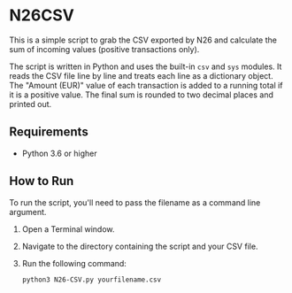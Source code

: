 # N26CSV

This is a simple script to grab the CSV exported by N26 and calculate the sum of incoming values (positive transactions only). 

The script is written in Python and uses the built-in `csv` and `sys` modules. It reads the CSV file line by line and treats each line as a dictionary object. The "Amount (EUR)" value of each transaction is added to a running total if it is a positive value. The final sum is rounded to two decimal places and printed out.

## Requirements

- Python 3.6 or higher

## How to Run

To run the script, you'll need to pass the filename as a command line argument. 

1. Open a Terminal window.

2. Navigate to the directory containing the script and your CSV file.

3. Run the following command:

   ```bash
   python3 N26-CSV.py yourfilename.csv
